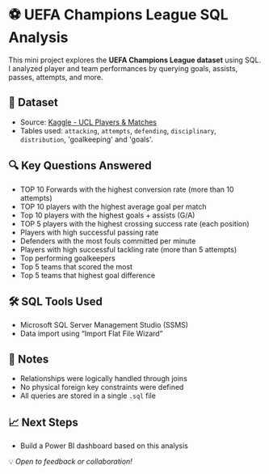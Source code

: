 # ⚽ UEFA Champions League SQL Analysis

This mini project explores the **UEFA Champions League dataset** using SQL.  
I analyzed player and team performances by querying goals, assists, passes, attempts, and more.

## 📁 Dataset
- Source: [Kaggle - UCL Players & Matches](https://www.kaggle.com/datasets/azminetoushikwasi/ucl-202122-uefa-champions-league)
- Tables used: `attacking`, `attempts`, `defending`, `disciplinary`, `distribution`, 'goalkeeping' and 'goals'.

## 🔍 Key Questions Answered
- TOP 10 Forwards with the highest conversion rate (more than 10 attempts)
- TOP 10 players with the highest average goal per match
- Top 10 players with the highest goals + assists (G/A)
- TOP 5 players with the highest crossing success rate (each position)
- Players with high successful passing rate
- Defenders with the most fouls committed per minute
- Players with high successful tackling rate (more than 5 attempts)
- Top performing goalkeepers
- Top 5 teams that scored the most
- Top 5 teams that highest goal difference

## 🛠️ SQL Tools Used
- Microsoft SQL Server Management Studio (SSMS)
- Data import using “Import Flat File Wizard”

## 📌 Notes
- Relationships were logically handled through joins
- No physical foreign key constraints were defined
- All queries are stored in a single `.sql` file

## 📈 Next Steps
- Build a Power BI dashboard based on this analysis


💡 *Open to feedback or collaboration!*
